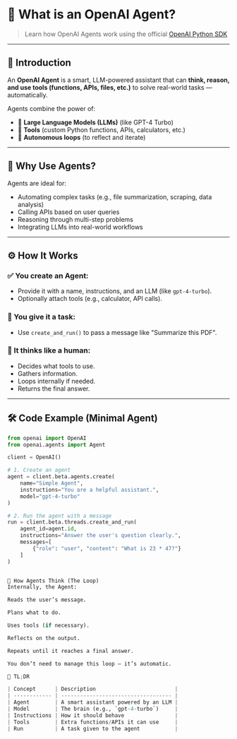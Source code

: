 # 🧠 What is an OpenAI Agent?

> Learn how OpenAI Agents work using the official [OpenAI Python SDK](https://openai.github.io/openai-agents-python/agents/)

---

## 🚀 Introduction

An **OpenAI Agent** is a smart, LLM-powered assistant that can **think, reason, and use tools (functions, APIs, files, etc.)** to solve real-world tasks — automatically.

Agents combine the power of:
- 🧠 **Large Language Models (LLMs)** (like GPT-4 Turbo)
- 🔧 **Tools** (custom Python functions, APIs, calculators, etc.)
- 🔁 **Autonomous loops** (to reflect and iterate)

---

## 🧩 Why Use Agents?

Agents are ideal for:
- Automating complex tasks (e.g., file summarization, scraping, data analysis)
- Calling APIs based on user queries
- Reasoning through multi-step problems
- Integrating LLMs into real-world workflows

---

## ⚙️ How It Works

### ✅ You create an Agent:
- Provide it with a name, instructions, and an LLM (like `gpt-4-turbo`).
- Optionally attach tools (e.g., calculator, API calls).

### 📨 You give it a task:
- Use `create_and_run()` to pass a message like "Summarize this PDF".

### 🧠 It thinks like a human:
- Decides what tools to use.
- Gathers information.
- Loops internally if needed.
- Returns the final answer.

---

## 🛠️ Code Example (Minimal Agent)

```python
from openai import OpenAI
from openai.agents import Agent

client = OpenAI()

# 1. Create an agent
agent = client.beta.agents.create(
    name="Simple Agent",
    instructions="You are a helpful assistant.",
    model="gpt-4-turbo"
)

# 2. Run the agent with a message
run = client.beta.threads.create_and_run(
    agent_id=agent.id,
    instructions="Answer the user's question clearly.",
    messages=[
        {"role": "user", "content": "What is 23 * 47?"}
    ]
)


🔁 How Agents Think (The Loop)
Internally, the Agent:

Reads the user’s message.

Plans what to do.

Uses tools (if necessary).

Reflects on the output.

Repeats until it reaches a final answer.

You don’t need to manage this loop — it’s automatic.

🧠 TL;DR

| Concept      | Description                         |
| ------------ | ----------------------------------- |
| Agent        | A smart assistant powered by an LLM |
| Model        | The brain (e.g., `gpt-4-turbo`)     |
| Instructions | How it should behave                |
| Tools        | Extra functions/APIs it can use     |
| Run          | A task given to the agent           |
